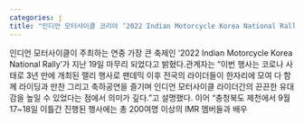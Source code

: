 ```yaml
---
categories: j
title: "인디언 모터사이클 코리아 ‘2022 Indian Motorcycle Korea National Rally’ 마무리"
---
```

인디언 모터사이클이 주최하는 연중 가장 큰 축제인 ‘2022 Indian Motorcycle Korea National Rally’가 지난 19일 마무리 되었다고 밝혔다.관계자는 “이번 행사는 코로나 사태로 3년 만에 개최된 랠리 행사로 팬데믹 이후 전국의 라이더들이 한자리에 모여 다 함께 라이딩과 만찬 그리고 축하공연을 즐기며 인디언 모터사이클 라이더간의 끈끈한 유대감을 높일 수 있었다는 점에서 의미가 깊다.”고 설명했다. 이어 “충청북도 제천에서 9월 17~18일 이틀간 진행된 행사에는 총 200여명 이상의 IMR 멤버들과 배우